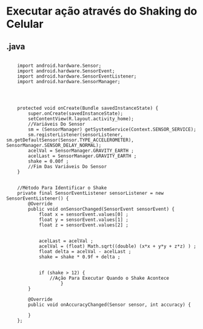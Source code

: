# Executar ação através do Shaking do Celular
## .java

<pre><code>
    import android.hardware.Sensor;
    import android.hardware.SensorEvent;
    import android.hardware.SensorEventListener;
    import android.hardware.SensorManager;




    protected void onCreate(Bundle savedInstanceState) {
        super.onCreate(savedInstanceState);
        setContentView(R.layout.activity_home);
        //Variáveis Do Sensor
        sm = (SensorManager) getSystemService(Context.SENSOR_SERVICE);
        sm.registerListener(sensorListener, sm.getDefaultSensor(Sensor.TYPE_ACCELEROMETER), SensorManager.SENSOR_DELAY_NORMAL);
        acelVal = SensorManager.GRAVITY_EARTH ;
        acelLast = SensorManager.GRAVITY_EARTH ;
        shake = 0.00f ;
        //Fim Das Variáveis Do Sensor
    }


    //Método Para Identificar o Shake
    private final SensorEventListener sensorListener = new SensorEventListener() {
        @Override
        public void onSensorChanged(SensorEvent sensorEvent) {
            float x = sensorEvent.values[0] ;
            float y = sensorEvent.values[1] ;
            float z = sensorEvent.values[2] ;


            acelLast = acelVal ;
            acelVal = (float) Math.sqrt((double) (x*x + y*y + z*z) ) ;
            float delta = acelVal - acelLast ;
            shake = shake * 0.9f + delta ;


            if (shake > 12) {
                //Ação Para Executar Quando o Shake Acontece
                    }
        }

        @Override
        public void onAccuracyChanged(Sensor sensor, int accuracy) {

        }
    };
</code></pre>
